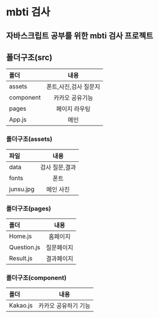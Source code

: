 # mbti 검사

## 자바스크립트 공부를 위한 mbti 검사 프로젝트


## 폴더구조(src)
|폴더 |내용|
|:---|:---:|
|assets| 폰트,사진,검사 질문지|
|component| 카카오 공유기능|
|pages| 페이지 라우팅|
|App.js| 메인|

### 폴더구조(assets)
|파일 |내용|
|:---|:---:|
|data| 검사 질문,결과|
|fonts| 폰트|
|junsu.jpg| 메인 사진|

### 폴더구조(pages)
|폴더 |내용|
|:---|:---:|
|Home.js| 홈페이지|
|Question.js| 질문페이지|
|Result.js| 결과페이지|

### 폴더구조(component)
|폴더 |내용|
|:---|:---:|
|Kakao.js| 카카오 공유하기 기능|

